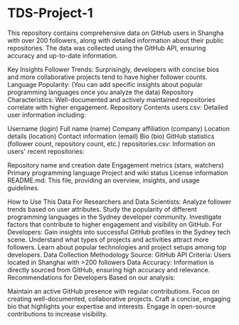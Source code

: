 # TDS-Project-1
This repository contains comprehensive data on GitHub users in Shangha with over 200 followers, along with detailed information about their public repositories. The data was collected using the GitHub API, ensuring accuracy and up-to-date information.

Key Insights
Follower Trends: Surprisingly, developers with concise bios and more collaborative projects tend to have higher follower counts.
Language Popularity: (You can add specific insights about popular programming languages once you analyze the data)
Repository Characteristics: Well-documented and actively maintained repositories correlate with higher engagement.
Repository Contents
users.csv: Detailed user information including:

Username (login)
Full name (name)
Company affiliation (company)
Location details (location)
Contact information (email)
Bio (bio)
GitHub statistics (follower count, repository count, etc.)
repositories.csv: Information on users' recent repositories:

Repository name and creation date
Engagement metrics (stars, watchers)
Primary programming language
Project and wiki status
License information
README.md: This file, providing an overview, insights, and usage guidelines.

How to Use This Data
For Researchers and Data Scientists:
Analyze follower trends based on user attributes.
Study the popularity of different programming languages in the Sydney developer community.
Investigate factors that contribute to higher engagement and visibility on GitHub.
For Developers:
Gain insights into successful GitHub profiles in the Sydney tech scene.
Understand what types of projects and activities attract more followers.
Learn about popular technologies and project setups among top developers.
Data Collection Methodology
Source: GitHub API
Criteria: Users located in Shanghai with >200 followers
Data Accuracy: Information is directly sourced from GitHub, ensuring high accuracy and relevance.
Recommendations for Developers
Based on our analysis:

Maintain an active GitHub presence with regular contributions.
Focus on creating well-documented, collaborative projects.
Craft a concise, engaging bio that highlights your expertise and interests.
Engage in open-source contributions to increase visibility.
